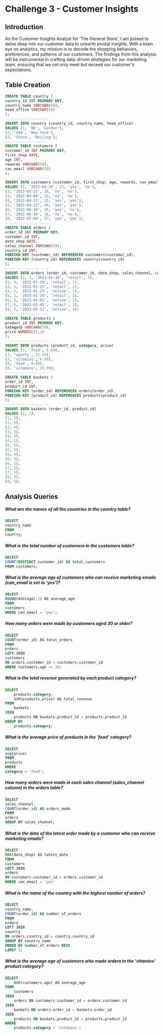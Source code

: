 # Challenge 3 - Customer Insights

## Introduction

As the Customer Insights Analyst for 'The General Store', I am poised to delve deep into our customer data to unearth pivotal insights. With a keen eye on analytics, my mission is to decode the shopping behaviors, preferences, and patterns of our customers. The findings from this analysis will be instrumental in crafting data-driven strategies for our marketing team, ensuring that we not only meet but exceed our customer's expectations.

## Table Creation
```sql
CREATE TABLE country (
country_id INT PRIMARY KEY,
country_name VARCHAR(50),
head_office VARCHAR(50)
);
--------------------
INSERT INTO country (country_id, country_name, head_office)
VALUES (1, 'UK', 'London'),
(2, 'USA', 'New York'),
(3, 'China', 'Beijing');
--------------------
CREATE TABLE customers (
customer_id INT PRIMARY KEY,
first_shop DATE,
age INT,
rewards VARCHAR(50),
can_email VARCHAR(50)
);
--------------------
INSERT INTO customers (customer_id, first_shop, age, rewards, can_email)
VALUES (1, '2022-03-20', 23, 'yes', 'no'),
(2, '2022-03-25', 26, 'no', 'no'),
(3, '2022-04-06', 32, 'no', 'no'),
(4, '2022-04-13', 25, 'yes', 'yes'),
(5, '2022-04-22', 49, 'yes', 'yes'),
(6, '2022-06-18', 28, 'yes', 'no'),
(7, '2022-06-30', 36, 'no', 'no'),
(8, '2022-07-04', 37, 'yes', 'yes');
--------------------
CREATE TABLE orders (
order_id INT PRIMARY KEY,
customer_id INT,
date_shop DATE,
sales_channel VARCHAR(50),
country_id INT,
FOREIGN KEY (customer_id) REFERENCES customers(customer_id),
FOREIGN KEY (country_id) REFERENCES country(country_id)
);
--------------------
INSERT INTO orders (order_id, customer_id, date_shop, sales_channel, country_id)
VALUES (1, 1, '2023-01-16', 'retail', 1),
(2, 4, '2023-01-20', 'retail', 1),
(3, 2, '2023-01-25', 'retail', 2),
(4, 3, '2023-01-25', 'online', 1),
(5, 1, '2023-01-28', 'retail', 3),
(6, 5, '2023-02-02', 'online', 1),
(7, 6, '2023-02-05', 'retail', 1),
(8, 3, '2023-02-11', 'online', 3);
--------------------
CREATE TABLE products (
product_id INT PRIMARY KEY,
category VARCHAR(50),
price NUMERIC(5,2)
);
--------------------
INSERT INTO products (product_id, category, price)
VALUES (1, 'food', 5.99),
(2, 'sports', 12.49),
(3, 'vitamins', 6.99),
(4, 'food', 0.89),
(5, 'vitamins', 15.99);
--------------------
CREATE TABLE baskets (
order_id INT,
product_id INT,
FOREIGN KEY (order_id) REFERENCES orders(order_id),
FOREIGN KEY (product_id) REFERENCES products(product_id)
);
--------------------
INSERT INTO baskets (order_id, product_id)
VALUES (1, 1),
(1, 2),
(1, 5),
(2, 4),
(3, 3),
(4, 2),
(4, 1),
(5, 3),
(5, 5),
(6, 4),
(6, 3),
(6, 1),
(7, 2),
(7, 1),
(8, 3),
(8, 3);
```

## Analysis Queries

##### What are the names of all the countries in the country table?
```sql
SELECT
country_name
FROM
country;
```

##### What is the total number of customers in the customers table?
```sql
SELECT
COUNT(DISTINCT customer_id) AS total_customers
FROM customers;
```

##### What is the average age of customers who can receive marketing emails (can_email is set to 'yes')?
```sql
SELECT
ROUND(AVG(age),2) AS average_age
FROM 
customers
WHERE can_email = 'yes';
```

##### How many orders were made by customers aged 30 or older?
```sql
SELECT
COUNT(order_id) AS total_orders
FROM
orders
LEFT JOIN
customers
ON orders.customer_id = customers.customer_id
WHERE customers.age >= 30;
```

##### What is the total revenue generated by each product category?
```sql
SELECT 
    products.category, 
    SUM(products.price) AS total_revenue
FROM 
    baskets
JOIN 
    products ON baskets.product_id = products.product_id
GROUP BY 
    products.category;
```

##### What is the average price of products in the 'food' category?
```sql
SELECT
avg(price)
FROM
products
WHERE
category = 'food';
```

##### How many orders were made in each sales channel (sales_channel column) in the orders table?
```sql
SELECT
sales_channel,
COUNT(order_id) AS orders_made
FROM
orders
GROUP BY sales_channel;
```

##### What is the date of the latest order made by a customer who can receive marketing emails?
```sql
SELECT
MAX(date_shop) AS latest_date
FROM 
customers
LEFT JOIN
orders
ON customers.customer_id = orders.customer_id
WHERE can_email = 'yes'
```

##### What is the name of the country with the highest number of orders?
```sql
SELECT
country_name,
COUNT(order_id) AS number_of_orders
FROM
orders
LEFT JOIN 
country
ON orders.country_id = country.country_id
GROUP BY country_name
ORDER BY number_of_orders DESC
LIMIT 1;
```

##### What is the average age of customers who made orders in the 'vitamins' product category?
```sql
SELECT 
    AVG(customers.age) AS average_age
FROM 
    customers
JOIN 
    orders ON customers.customer_id = orders.customer_id
JOIN 
    baskets ON orders.order_id = baskets.order_id
JOIN 
    products ON baskets.product_id = products.product_id
WHERE 
    products.category = 'vitamins';
```

